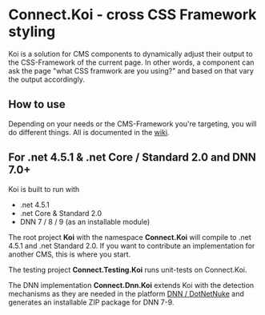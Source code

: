 # Connect.Koi - cross CSS Framework styling

Koi is a solution for CMS components to dynamically adjust their output to the CSS-Framework of the current page. In other words, a component can ask the page "what CSS framwork are you using?" and based on that vary the output accordingly.

## How to use

Depending on your needs or the CMS-Framework you're targeting, you will do different things. All is documented in the [wiki](https://github.com/DNN-Connect/connect.koi/wiki). 

## For .net 4.5.1 & .net Core / Standard 2.0 and DNN 7.0+

Koi is built to run with

* .net 4.5.1
* .net Core & Standard 2.0
* DNN 7 / 8 / 9 (as an installable module)

The root project **Koi** with the namespace **Connect.Koi** will compile to .net 4.5.1 and .net Standard 2.0. If you want to contribute an implementation for another CMS, this is where you start.

The testing project **Connect.Testing.Koi** runs unit-tests on Connect.Koi.

The DNN implementation **Connect.Dnn.Koi** extends Koi with the detection mechanisms as they are needed in the platform [DNN / DotNetNuke](http://www.dnnsoftware.com/) and generates an installable ZIP package for DNN 7-9.